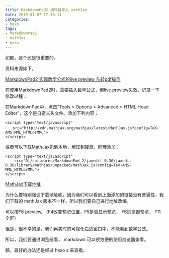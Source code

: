 ```yaml
---
title: MarkdownPad2 编辑器导入 mathJax
date: 2019-01-07 17:10:11
categories:
- hexo
tags:
- MarkdownPad2
- mathJax
- hexo
---
```

如题，这个还是很重要的。

资料来源如下。

[MarkdownPad2 实现数学公式的live preview 与转pdf操作](http://www.cnblogs.com/sevenir-code/p/5654180.html)

<!-- more -->

在使用MarkdownPad2时，需要插入数学公式，但live preview失效，记录一下修改过程：

在MarkdownPad中，点击"Tools > Options > Advanced > HTML Head Editor"，这个是自定义头文件。添加下列内容：

	<script type="text/javascript"  
	　　src="http://cdn.mathjax.org/mathjax/latest/MathJax.js?config=TeX-AMS-MML_HTMLorMML">
	</script>
	
或者可以下载MathJax包到本地，解压到硬盘，同理添加：

	<script type="text/javascript" 
		src="D:/softwares/MarkdownPad 2/jaxedit-0.30/jaxedit-0.30/library/mathjax/unpacked/MathJax.js?config=TeX-AMS-MML_HTMLorMML">
	</script>
	
[MathJax下载地址](https://github.com/zohooo/jaxedit/releases)

为什么要特别强调下载地址呢，因为我们可以看到上面添加的链接没有普遍性，我们下载的 mathJax 版本不一样，所以我们要自己进行地址改编。

可以按F6 preview, （F4改变预览位置，F5是否显示预览， F6浏览器预览， F11全屏）

但是，很不幸的是，我们再实时的可视化右边窗口中，不能看到数学公式。

所以，我们要通过浏览器看， markdown 可以很方便的使用浏览器查看。

额，最好的办法还是经过 hexo s 来查看。































